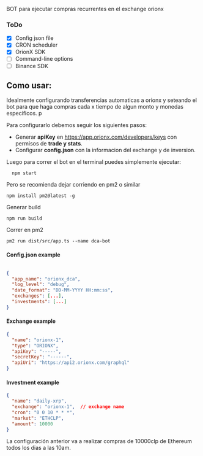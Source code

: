 BOT para ejecutar compras recurrentes en el exchange orionx


### ToDo
- [x] Config json file
- [x] CRON scheduler
- [x] OrionX SDK
- [ ] Command-line options
- [ ] Binance SDK

## Como usar:
Idealmente configurando transferencias automaticas a orionx y seteando el bot para que haga compras cada x tiempo de algun monto y monedas especificos. p

Para configurarlo debemos seguir los siguientes pasos:

- Generar **apiKey** en https://app.orionx.com/developers/keys con permisos de **trade y stats**.
- Configurar **config.json** con la informacion del exchange y de inversion.

Luego para correr el bot en el terminal puedes simplemente ejecutar:  
```
  npm start
```


Pero se recomienda dejar corriendo en pm2 o similar
```
npm install pm2@latest -g
```

Generar build
```
npm run build
```
Correr  en pm2
```
pm2 run dist/src/app.ts --name dca-bot
```





#### Config.json example

```json

{
  "app_name": "orionx_dca",
  "log_level": "debug",
  "date_format": "DD-MM-YYYY HH:mm:ss",
  "exchanges": [...],
  "investments": [...]
}
```
#### Exchange example

```json
{
  "name": "orionx-1",
  "type": "ORIONX",
  "apiKey": "-----",
  "secretKey": "------",
  "apiUri": "https://api2.orionx.com/graphql"
}
```
#### Investment example

```json
{
  "name": "daily-xrp",
  "exchange": "orionx-1",  // exchange name
  "cron": "0 0 10 * * *",
  "market": "ETHCLP",
  "amount": 10000
}
```

La configuración anterior va a realizar compras de 10000clp de Ethereum todos los dias a las 10am.
